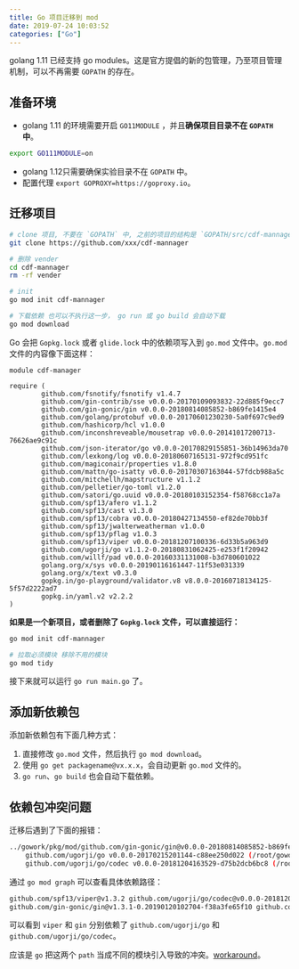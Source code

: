 ```yaml
---
title: Go 项目迁移到 mod
date: 2019-07-24 10:03:52
categories: ["Go"]
---
```


golang 1.11 已经支持 go modules。这是官方提倡的新的包管理，乃至项目管理机制，可以不再需要 `GOPATH` 的存在。

## 准备环境
- golang 1.11 的环境需要开启 `GO11MODULE` ，并且**确保项目目录不在 `GOPATH` 中**。
```sh
export GO111MODULE=on
```
- golang 1.12只需要确保实验目录不在 `GOPATH` 中。
- 配置代理 `export GOPROXY=https://goproxy.io`。

## 迁移项目
```sh
# clone 项目, 不要在 `GOPATH` 中, 之前的项目的结构是 `GOPATH/src/cdf-mannager`
git clone https://github.com/xxx/cdf-mannager

# 删除 vender
cd cdf-mannager
rm -rf vender

# init
go mod init cdf-mannager

# 下载依赖 也可以不执行这一步， go run 或 go build 会自动下载
go mod download
```

Go 会把 `Gopkg.lock` 或者 `glide.lock` 中的依赖项写入到 `go.mod` 文件中。`go.mod` 文件的内容像下面这样：
```
module cdf-manager

require (
        github.com/fsnotify/fsnotify v1.4.7
        github.com/gin-contrib/sse v0.0.0-20170109093832-22d885f9ecc7
        github.com/gin-gonic/gin v0.0.0-20180814085852-b869fe1415e4
        github.com/golang/protobuf v0.0.0-20170601230230-5a0f697c9ed9
        github.com/hashicorp/hcl v1.0.0
        github.com/inconshreveable/mousetrap v0.0.0-20141017200713-76626ae9c91c
        github.com/json-iterator/go v0.0.0-20170829155851-36b14963da70
        github.com/lexkong/log v0.0.0-20180607165131-972f9cd951fc
        github.com/magiconair/properties v1.8.0
        github.com/mattn/go-isatty v0.0.0-20170307163044-57fdcb988a5c
        github.com/mitchellh/mapstructure v1.1.2
        github.com/pelletier/go-toml v1.2.0
        github.com/satori/go.uuid v0.0.0-20180103152354-f58768cc1a7a
        github.com/spf13/afero v1.1.2
        github.com/spf13/cast v1.3.0
        github.com/spf13/cobra v0.0.0-20180427134550-ef82de70bb3f
        github.com/spf13/jwalterweatherman v1.0.0
        github.com/spf13/pflag v1.0.3
        github.com/spf13/viper v0.0.0-20181207100336-6d33b5a963d9
        github.com/ugorji/go v1.1.2-0.20180831062425-e253f1f20942
        github.com/willf/pad v0.0.0-20160331131008-b3d780601022
        golang.org/x/sys v0.0.0-20190116161447-11f53e031339
        golang.org/x/text v0.3.0
        gopkg.in/go-playground/validator.v8 v8.0.0-20160718134125-5f57d2222ad7
        gopkg.in/yaml.v2 v2.2.2
)

```

**如果是一个新项目，或者删除了 `Gopkg.lock` 文件，可以直接运行：**
```sh
go mod init cdf-mannager

# 拉取必须模块 移除不用的模块
go mod tidy
```

接下来就可以运行 `go run main.go` 了。

## 添加新依赖包
添加新依赖包有下面几种方式：
1. 直接修改 `go.mod` 文件，然后执行 `go mod download`。
2. 使用 `go get packagename@vx.x.x`，会自动更新 `go.mod` 文件的。
3. `go run`、`go build` 也会自动下载依赖。

## 依赖包冲突问题
迁移后遇到了下面的报错：
```sh
../gowork/pkg/mod/github.com/gin-gonic/gin@v0.0.0-20180814085852-b869fe1415e4/binding/msgpack.go:12:2: unknown import path "github.com/ugorji/go/codec": ambiguous import: found github.com/ugorji/go/codec in multiple modules:
	github.com/ugorji/go v0.0.0-20170215201144-c88ee250d022 (/root/gowork/pkg/mod/github.com/ugorji/go@v0.0.0-20170215201144-c88ee250d022/codec)
	github.com/ugorji/go/codec v0.0.0-20181204163529-d75b2dcb6bc8 (/root/gowork/pkg/mod/github.com/ugorji/go/codec@v0.0.0-20181204163529-d75b2dcb6bc8)
```

通过 `go mod graph` 可以查看具体依赖路径：
```sh
github.com/spf13/viper@v1.3.2 github.com/ugorji/go/codec@v0.0.0-20181204163529-d75b2dcb6bc8
github.com/gin-gonic/gin@v1.3.1-0.20190120102704-f38a3fe65f10 github.com/ugorji/go@v1.1.1
```

可以看到 `viper` 和 `gin` 分别依赖了 `github.com/ugorji/go` 和 `github.com/ugorji/go/codec`。

应该是 `go` 把这两个 `path` 当成不同的模块引入导致的冲突。[workaround](https://github.com/ugorji/go/issues/279)。